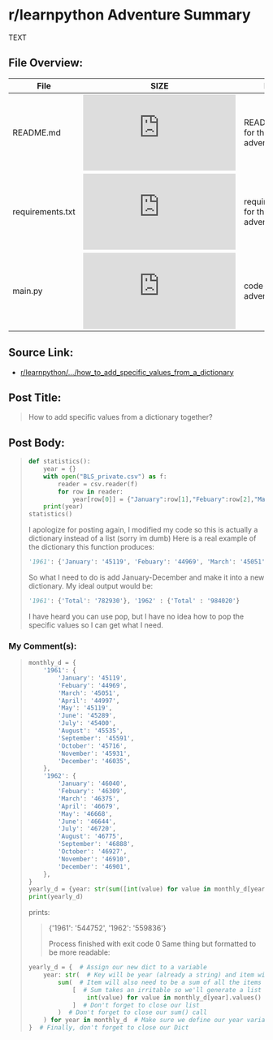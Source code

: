 # r/learnpython Adventure Summary
  TEXT

## File Overview:
  File | SIZE | BRIEF
--- | --- | ---
README.md | ![GitHub file size in bytes](https://img.shields.io/github/size/Phillyclause89/reddit_scripts/how_to_add_specific_values_from_a_dictionary/README.md?style=plastic) | README.md file for this adventure.
requirements.txt | ![GitHub file size in bytes](https://img.shields.io/github/size/Phillyclause89/reddit_scripts/how_to_add_specific_values_from_a_dictionary/requirements.txt?style=plastic) | requirements.txt for this adventure.
main.py| ![GitHub file size in bytes](https://img.shields.io/github/size/Phillyclause89/reddit_scripts/how_to_add_specific_values_from_a_dictionary/main.py?style=plastic) | code for this adventure.
  
## Source Link:
  * [ r/learnpython/.../how_to_add_specific_values_from_a_dictionary ]( https://www.reddit.com/r/learnpython/comments/e8me3f/how_to_add_specific_values_from_a_dictionary/ )
  
## Post Title:
  > How to add specific values from a dictionary together?
  
## Post Body:
  > ```python
  > def statistics():
  >     year = {}
  >     with open("BLS_private.csv") as f:
  >         reader = csv.reader(f)
  >         for row in reader:
  >             year[row[0]] = {"January":row[1],"Febuary":row[2],"March":row[3],"April":row[4],"May":row[5],"June":row[6],"July":row[7],"August":row[8],"September":row[9],"October":row[10],"November":row[11],"December":row[12]}
  >     print(year)
  > statistics()
  > ```
  > I apologize for posting again, I modified my code so this is actually a dictionary instead of a list (sorry im dumb)
  > Here is a real example of the dictionary this function produces:
  > ```python
  > '1961': {'January': '45119', 'Febuary': '44969', 'March': '45051', 'April': '44997', 'May': '45119', 'June': '45289', 'July': '45400', 'August': '45535', 'September': '45591', 'October': '45716', 'November': '45931', 'December': '46035'}, '1962': {'January': '46040', 'Febuary': '46309', 'March': '46375', 'April': '46679', 'May': '46668', 'June': '46644', 'July': '46720', 'August': '46775', 'September': '46888', 'October': '46927', 'November': '46910', 'December': '46901'}
  > ```
  > So what I need to do is add January-December and make it into a new dictionary.
  > My ideal output would be:
  > ```python
  > '1961': {'Total': '782930'}, '1962' : {'Total' : '984020'}
  > ```
  > I have heard you can use pop, but I have no idea how to pop the specific values so I can get what I need.

### My Comment(s):
  > ```python
  > monthly_d = {
  >     '1961': {
  >         'January': '45119',
  >         'Febuary': '44969',
  >         'March': '45051',
  >         'April': '44997',
  >         'May': '45119',
  >         'June': '45289',
  >         'July': '45400',
  >         'August': '45535',
  >         'September': '45591',
  >         'October': '45716',
  >         'November': '45931',
  >         'December': '46035',
  >     },
  >     '1962': {
  >         'January': '46040',
  >         'Febuary': '46309',
  >         'March': '46375',
  >         'April': '46679',
  >         'May': '46668',
  >         'June': '46644',
  >         'July': '46720',
  >         'August': '46775',
  >         'September': '46888',
  >         'October': '46927',
  >         'November': '46910',
  >         'December': '46901',
  >     },
  > }
  > yearly_d = {year: str(sum([int(value) for value in monthly_d[year].values()])) for year in monthly_d}
  > print(yearly_d)
  > ```
  > prints:
  > > {'1961': '544752', '1962': '559836'}
  > > 
  > > Process finished with exit code 0
  > Same thing but formatted to be more readable:
  > ```python
  > yearly_d = {  # Assign our new dict to a variable
  >     year: str(  # Key will be year (already a string) and item will need to be a string as per your expected behavior.
  >         sum(  # Item will also need to be a sum of all the items in that year.
  >             [  # Sum takes an irritable so we'll generate a list
  >                 int(value) for value in monthly_d[year].values()  # Make sure to convert our values to int or float
  >             ]  # Don't forget to close our list
  >         )  # Don't forget to close our sum() call
  >     ) for year in monthly_d  # Make sure we define our year variable
  > }  # Finally, don't forget to close our Dict
  > ```
  
